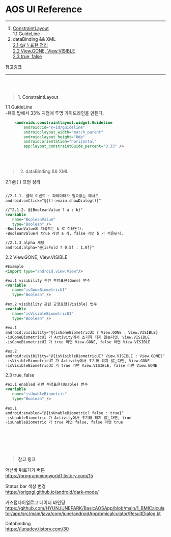 # AOS UI Reference
---

1. <a href = "#1">ConstraintLayout</a></br>
   1.1 GuideLine
2. dataBinding && XML</br>
   <a href = "#2_1">2.1 @{ } 표현 정리</a></br>
   <a href = "#2_2">2.2 View.GONE, View.VISIBLE</a></br>
   <a href = "#2_3">2.3 true, false</a></br>
   
<a href = "#ref">참고링크</a></br>  

---
<br></br>
><a id = "1">1. ConstraintLayout</a>

1.1 GuideLine</br>
-뷰의 탑에서 33% 지점에 투명 가이드라인을 만든다.
```xml
    <androidx.constraintlayout.widget.Guideline
        android:id="@+id/guideline"
        android:layout_width="match_parent"
        android:layout_height="0dp"
        android:orientation="horizontal"
        app:layout_constraintGuide_percent="0.33" />
```

<br></br>
>2. dataBinding && XML</br>

<a id = "2_1">2.1 @{ } 표현 정리</a>
```xml

//2.1.1. 클릭 이벤트 : 파라미터가 필요없는 메서드
android:onClick="@{()->main.showDialog()}"

//"2.1.2. @{BooleanValue ? a : b}"
<variable
   name="BooleanValue"
   type="Boolean" />
-BooleanValue의 디폴트는 b 로 적용된다.
-BooleanValue가 true 라면 a 가, false 라면 b 가 적용된다.

//2.1.3 alpha 세팅
android:alpha="@{isFold ? 0.5f : 1.0f}"
```

<a id = "2_2">2.2 View.GONE, View.VISIBLE</a>
```xml
#Example
<import type="android.view.View"/>

#ex.1 visibility 관련 부정표현(Gone) 변수
<variable
   name="isGoneBiometricUI" 
   type="Boolean" />
   
#ex.2 visibility 관련 긍정표현(Visible) 변수  
<variable 
   name="isVisibleBiometricUI"
   type="Boolean" />   
   
#ex.1   
android:visibility="@{isGoneBiometricUI ? View.GONE : View.VISIBLE}
-isGoneBiometricUI 가 Activity에서 초기화 되지 않는다면, View.VISIBLE
-isGoneBiometricUI 가 true 라면 View.GONE, false 라면 View.VISIBLE

#ex.2
android:visibility="@{isVisibleBiometricUI? View.VISIBLE : View.GONE}"
-isVisibleBiometricUI 가 Activity에서 초기화 되지 않는다면, View.GONE
-isVisibleBiometricUI 가 true 라면 View.VISIBLE, false 라면 View.GONE
```

<a id = "2_3">2.3 true, false</a></br>
```xml
#ex.1 enabled 관련 부정표현(Unable) 변수
<variable
   name="isUnableBiometric"
   type="Boolean" /> 
   
#ex.1
android:enabled="@{isUnableBiometric? false : true}"
-isUnableBiometric 가 Activity에서 초기화 되지 않는다면, true
-isUnableBiometric 가 true 라면 false, false 라면 true
```


<br></br>
---
><a id = "ref">참고 링크</a>

액션바 뒤로가기 버튼</br>
https://programmingworld1.tistory.com/15</br>

Status bar 색상 변경</br>
https://origogi.github.io/android/dark-mode/

커스텀다이얼로그 데이터 바인딩</br>
https://github.com/HYUNJUNEPARK/BasicAOSApp/blob/main/1_BMICalculator/app/src/main/java/com/june/androidApp/bmicalculator/ResultDialog.kt

Databinding</br>
https://lunadev.tistory.com/30

